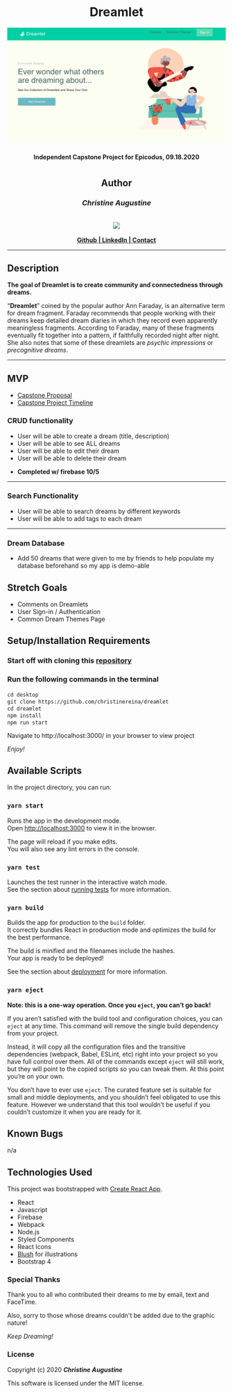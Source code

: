 # <h1 align = "center"> Dreamlet

<div align="center">

![Preview](src/components/Images/homepage_preview.png)
</div>

##### <h4 align = "center"> Independent Capstone Project for Epicodus, 09.18.2020

# <h2 align = "center"> Author

#### <h3 align = "center"> _**Christine Augustine**_

<p align="center">
    <br>
    <a href="https://github.com/christinereina">
        <img src="https://avatars3.githubusercontent.com/u/59573479?s=60&v=4">
    </a>
    </p>
    <p align="center">
        <a href="https://github.com/christinereina">
            <strong>Github | </strong>
        </a>
        <a href="https://www.linkedin.com/in/christineaugustine/">
            <strong> LinkedIn | </strong>
        </a>
        <a href="codechristin3@gmail.com">
            <strong> Contact </strong>
        </a>
</p>

---

## Description

**The goal of Dreamlet is to create community and connectedness through dreams.**

“**Dreamlet**” coined by the popular author Ann Faraday, is an alternative term for dream fragment. Faraday recommends that people working with their dreams keep detailed dream diaries in which they record even apparently meaningless fragments. According to Faraday, many of these fragments eventually fit together into a pattern, if faithfully recorded night after night. She also notes that some of these dreamlets are *psychic impressions* or *precognitive dreams*.

----

## MVP

* [Capstone Proposal](https://docs.google.com/document/d/1ESV5QwQxUDyZRhweLM-8HpDuF09mbcLRnCaw6bOMAEI/edit)
* [Capstone Project Timeline](https://docs.google.com/spreadsheets/d/1mazBtwWF_1aM_DKNIwglMG0V8vPFvSBy7MQX6dy8PfU/edit#gid=1364012586)

### CRUD functionality
* User will be able to create a dream (title, description)
* User will be able to see ALL dreams
* User will be able to edit their dream 
* User will be able to delete their dream
- **Completed w/ firebase 10/5**
------

### Search Functionality
* User will be able to search dreams by different keywords
* User will be able to add tags to each dream

----

### Dream Database
* Add 50 dreams that were given to me by friends to help populate my database beforehand so my app is demo-able

## Stretch Goals

* Comments on Dreamlets
* User Sign-in / Authentication
* Common Dream Themes Page


## Setup/Installation Requirements

### Start off with cloning this [repository](https://github.com/christinereina/dreamlet)
### Run the following commands in the terminal
```
cd desktop
git clone https://github.com/christinereina/dreamlet
cd dreamlet
npm install
npm run start
```
Navigate to  http://localhost:3000/ in your browser to view project

*Enjoy!*


## Available Scripts

In the project directory, you can run:

### `yarn start`

Runs the app in the development mode.<br />
Open [http://localhost:3000](http://localhost:3000) to view it in the browser.

The page will reload if you make edits.<br />
You will also see any lint errors in the console.

### `yarn test`

Launches the test runner in the interactive watch mode.<br />
See the section about [running tests](https://facebook.github.io/create-react-app/docs/running-tests) for more information.

### `yarn build`

Builds the app for production to the `build` folder.<br />
It correctly bundles React in production mode and optimizes the build for the best performance.

The build is minified and the filenames include the hashes.<br />
Your app is ready to be deployed!

See the section about [deployment](https://facebook.github.io/create-react-app/docs/deployment) for more information.

### `yarn eject`

**Note: this is a one-way operation. Once you `eject`, you can’t go back!**

If you aren’t satisfied with the build tool and configuration choices, you can `eject` at any time. This command will remove the single build dependency from your project.

Instead, it will copy all the configuration files and the transitive dependencies (webpack, Babel, ESLint, etc) right into your project so you have full control over them. All of the commands except `eject` will still work, but they will point to the copied scripts so you can tweak them. At this point you’re on your own.

You don’t have to ever use `eject`. The curated feature set is suitable for small and middle deployments, and you shouldn’t feel obligated to use this feature. However we understand that this tool wouldn’t be useful if you couldn’t customize it when you are ready for it.


## Known Bugs

n/a

## Technologies Used
This project was bootstrapped with [Create React App](https://github.com/facebook/create-react-app).

* React
* Javascript
* Firebase
* Webpack
* Node.js
* Styled Components
* React Icons
* [Blush](https://blush.design/) for illustrations
* Bootstrap 4

### Special Thanks
Thank you to all who contributed their dreams to me by email, text and FaceTime. 

Also, sorry to those whose dreams couldn't be added due to the graphic nature! 

*Keep Dreaming!*

### License

Copyright (c) 2020 **_Christine Augustine_**

This software is licensed under the MIT license.